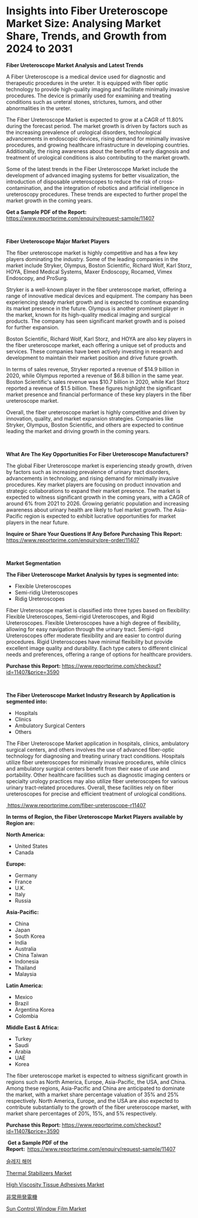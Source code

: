 <p><h1>Insights into Fiber Ureteroscope Market Size: Analysing Market Share, Trends, and Growth from 2024 to 2031</h1></p><p><strong>Fiber Ureteroscope Market Analysis and Latest Trends</strong></p>
<p><p>A Fiber Ureteroscope is a medical device used for diagnostic and therapeutic procedures in the ureter. It is equipped with fiber optic technology to provide high-quality imaging and facilitate minimally invasive procedures. The device is primarily used for examining and treating conditions such as ureteral stones, strictures, tumors, and other abnormalities in the ureter.</p><p>The Fiber Ureteroscope Market is expected to grow at a CAGR of 11.80% during the forecast period. The market growth is driven by factors such as the increasing prevalence of urological disorders, technological advancements in endoscopic devices, rising demand for minimally invasive procedures, and growing healthcare infrastructure in developing countries. Additionally, the rising awareness about the benefits of early diagnosis and treatment of urological conditions is also contributing to the market growth.</p><p>Some of the latest trends in the Fiber Ureteroscope Market include the development of advanced imaging systems for better visualization, the introduction of disposable ureteroscopes to reduce the risk of cross-contamination, and the integration of robotics and artificial intelligence in ureteroscopy procedures. These trends are expected to further propel the market growth in the coming years.</p></p>
<p><strong>Get a Sample PDF of the Report:&nbsp;</strong> <a href="https://www.reportprime.com/enquiry/request-sample/11407">https://www.reportprime.com/enquiry/request-sample/11407</a></p>
<p>&nbsp;</p>
<p><strong>Fiber Ureteroscope Major Market Players</strong></p>
<p><p>The fiber ureteroscope market is highly competitive and has a few key players dominating the industry. Some of the leading companies in the market include Stryker, Olympus, Boston Scientific, Richard Wolf, Karl Storz, HOYA, Elmed Medical Systems, Maxer Endoscopy, Rocamed, Vimex Endoscopy, and ProSurg.</p><p>Stryker is a well-known player in the fiber ureteroscope market, offering a range of innovative medical devices and equipment. The company has been experiencing steady market growth and is expected to continue expanding its market presence in the future. Olympus is another prominent player in the market, known for its high-quality medical imaging and surgical products. The company has seen significant market growth and is poised for further expansion.</p><p>Boston Scientific, Richard Wolf, Karl Storz, and HOYA are also key players in the fiber ureteroscope market, each offering a unique set of products and services. These companies have been actively investing in research and development to maintain their market position and drive future growth.</p><p>In terms of sales revenue, Stryker reported a revenue of $14.9 billion in 2020, while Olympus reported a revenue of $6.8 billion in the same year. Boston Scientific's sales revenue was $10.7 billion in 2020, while Karl Storz reported a revenue of $1.5 billion. These figures highlight the significant market presence and financial performance of these key players in the fiber ureteroscope market.</p><p>Overall, the fiber ureteroscope market is highly competitive and driven by innovation, quality, and market expansion strategies. Companies like Stryker, Olympus, Boston Scientific, and others are expected to continue leading the market and driving growth in the coming years.</p></p>
<p>&nbsp;</p>
<p><strong>What Are The Key Opportunities For Fiber Ureteroscope Manufacturers?</strong></p>
<p><p>The global Fiber Ureteroscope market is experiencing steady growth, driven by factors such as increasing prevalence of urinary tract disorders, advancements in technology, and rising demand for minimally invasive procedures. Key market players are focusing on product innovation and strategic collaborations to expand their market presence. The market is expected to witness significant growth in the coming years, with a CAGR of around 6% from 2021 to 2026. Growing geriatric population and increasing awareness about urinary health are likely to fuel market growth. The Asia-Pacific region is expected to exhibit lucrative opportunities for market players in the near future.</p></p>
<p><strong>Inquire or Share Your Questions If Any Before Purchasing This Report:</strong> <a href="https://www.reportprime.com/enquiry/pre-order/11407">https://www.reportprime.com/enquiry/pre-order/11407</a></p>
<p>&nbsp;</p>
<p><strong>Market Segmentation</strong></p>
<p><strong>The Fiber Ureteroscope Market Analysis by types is segmented into:</strong></p>
<p><ul><li>Flexible Ureteroscopes</li><li>Semi-ridig Ureteroscopes</li><li>Ridig Ureteroscopes</li></ul></p>
<p><p>Fiber Ureteroscope market is classified into three types based on flexibility: Flexible Ureteroscopes, Semi-rigid Ureteroscopes, and Rigid Ureteroscopes. Flexible Ureteroscopes have a high degree of flexibility, allowing for easy navigation through the urinary tract. Semi-rigid Ureteroscopes offer moderate flexibility and are easier to control during procedures. Rigid Ureteroscopes have minimal flexibility but provide excellent image quality and durability. Each type caters to different clinical needs and preferences, offering a range of options for healthcare providers.</p></p>
<p><strong>Purchase this Report:&nbsp;</strong><a href="https://www.reportprime.com/checkout?id=11407&price=3590">https://www.reportprime.com/checkout?id=11407&price=3590</a></p>
<p>&nbsp;</p>
<p><strong>The Fiber Ureteroscope Market Industry Research by Application is segmented into:</strong></p>
<p><ul><li>Hospitals</li><li>Clinics</li><li>Ambulatory Surgical Centers</li><li>Others</li></ul></p>
<p><p>The Fiber Ureteroscope Market application in hospitals, clinics, ambulatory surgical centers, and others involves the use of advanced fiber-optic technology for diagnosing and treating urinary tract conditions. Hospitals utilize fiber ureteroscopes for minimally invasive procedures, while clinics and ambulatory surgical centers benefit from their ease of use and portability. Other healthcare facilities such as diagnostic imaging centers or specialty urology practices may also utilize fiber ureteroscopes for various urinary tract-related procedures. Overall, these facilities rely on fiber ureteroscopes for precise and efficient treatment of urological conditions.</p></p>
<p><a href="https://www.reportprime.com/fiber-ureteroscope-r11407">&nbsp;https://www.reportprime.com/fiber-ureteroscope-r11407</a></p>
<p><strong>In terms of Region, the Fiber Ureteroscope Market Players available by Region are:</strong></p>
<p>
    <p> <strong> North America: </strong>
        <ul>
            <li>United States</li>
            <li>Canada</li>
        </ul>
        </p> 
    <p> <strong> Europe: </strong>
        <ul>
            <li>Germany</li>
            <li>France</li>
            <li>U.K.</li>
            <li>Italy</li>
            <li>Russia</li>
        </ul>
        </p> 
    <p> <strong> Asia-Pacific: </strong>
        <ul>
            <li>China</li>
            <li>Japan</li>
            <li>South Korea</li>
            <li>India</li>
            <li>Australia</li>
            <li>China Taiwan</li>
            <li>Indonesia</li>
            <li>Thailand</li>
            <li>Malaysia</li>
        </ul>
        </p> 
    <p> <strong> Latin America: </strong>
        <ul>
            <li>Mexico</li>
            <li>Brazil</li>
            <li>Argentina Korea</li>
            <li>Colombia</li>
        </ul>
        </p> 
    <p> <strong> Middle East & Africa: </strong>
        <ul>
            <li>Turkey</li>
            <li>Saudi</li>
            <li>Arabia</li>
            <li>UAE</li>
            <li>Korea</li>
        </ul>
    </p>
    </p>
<p><p>The fiber ureteroscope market is expected to witness significant growth in regions such as North America, Europe, Asia-Pacific, the USA, and China. Among these regions, Asia-Pacific and China are anticipated to dominate the market, with a market share percentage valuation of 35% and 25% respectively. North America, Europe, and the USA are also expected to contribute substantially to the growth of the fiber ureteroscope market, with market share percentages of 20%, 15%, and 5% respectively.</p></p>
<p><strong>Purchase this Report: </strong><a href="https://www.reportprime.com/checkout?id=11407&price=3590">https://www.reportprime.com/checkout?id=11407&price=3590</a></p>
<p>&nbsp;<strong>Get a Sample PDF of the Report:&nbsp;&nbsp;</strong><a href="https://www.reportprime.com/enquiry/request-sample/11407">https://www.reportprime.com/enquiry/request-sample/11407</a></p>
<p><strong></strong></p>
<p><p><a href="https://github.com/iansanftyord09878/Market-Research-Report-List-1/blob/main/189837324102.md">슬레지 해머</a></p><p><a href="https://www.linkedin.com/pulse/thermal-stabilizers-market-size-furnishes-valuable-information-rwtbc?trackingId=qAKtXkPJf2%2BEymb%2BjhmSxA%3D%3D">Thermal Stabilizers Market</a></p><p><a href="https://github.com/Alonsoolds3wq1d81czn8rbol/Market-Research-Report-List-2/blob/main/high-viscosity-tissue-adhesives-market.md">High Viscosity Tissue Adhesives Market</a></p><p><a href="https://github.com/vhemk0794148/Market-Research-Report-List-1/blob/main/521949025807.md">非常用発電機</a></p><p><a href="https://www.linkedin.com/pulse/sun-control-window-film-market-provides-detailed-segmentation-xwjfc?trackingId=hM4qBn0MqGwxrKaFYPhe2Q%3D%3D">Sun Control Window Film Market</a></p></p>